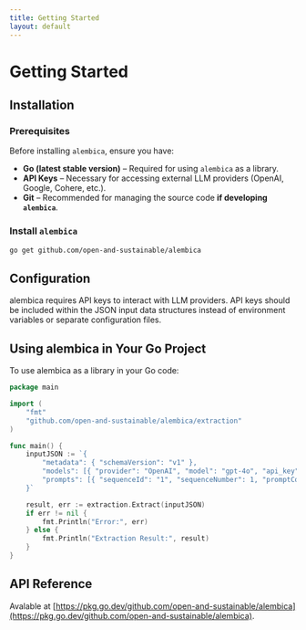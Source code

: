 ```yaml
---
title: Getting Started
layout: default
---
```


# Getting Started

## Installation

### Prerequisites
Before installing `alembica`, ensure you have:
- **Go (latest stable version)** – Required for using `alembica` as a library.
- **API Keys** – Necessary for accessing external LLM providers (OpenAI, Google, Cohere, etc.).
- **Git** – Recommended for managing the source code **if developing `alembica`**.

### Install `alembica`
```sh
go get github.com/open-and-sustainable/alembica
```

## Configuration

alembica requires API keys to interact with LLM providers. API keys should be included within the JSON input data structures instead of environment variables or separate configuration files.

## Using alembica in Your Go Project

To use alembica as a library in your Go code:
```go
package main

import (
    "fmt"
    "github.com/open-and-sustainable/alembica/extraction"
)

func main() {
    inputJSON := `{
        "metadata": { "schemaVersion": "v1" },
        "models": [{ "provider": "OpenAI", "model": "gpt-4o", "api_key": "your-openai-key" }],
        "prompts": [{ "sequenceId": "1", "sequenceNumber": 1, "promptContent": "Extract structured data from this text." }]
    }`

    result, err := extraction.Extract(inputJSON)
    if err != nil {
        fmt.Println("Error:", err)
    } else {
        fmt.Println("Extraction Result:", result)
    }
}
```

## API Reference
Avalable at [https://pkg.go.dev/github.com/open-and-sustainable/alembica](https://pkg.go.dev/github.com/open-and-sustainable/alembica).